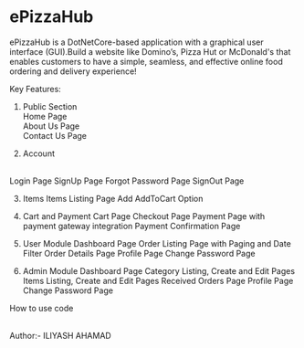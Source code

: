 # ePizzaHub
ePizzaHub is a DotNetCore-based application with a graphical user interface (GUI).Build a website like Domino’s, Pizza Hut or McDonald's that enables customers to have a
simple, seamless, and effective online food ordering and delivery experience!
<br>

Key Features:
1. Public Section<br>
Home Page<br>
About Us Page<br>
Contact Us Page<br>

2. Account
<br>
Login Page
SignUp Page
Forgot Password Page
SignOut Page

3. Items
Items Listing Page
Add AddToCart Option

4. Cart and Payment
Cart Page
Checkout Page
Payment Page with payment gateway integration
Payment Confirmation Page

5. User Module
Dashboard Page
Order Listing Page with Paging and Date Filter
Order Details Page
Profile Page
Change Password Page

6. Admin Module
Dashboard Page
Category Listing, Create and Edit Pages
Items Listing, Create and Edit Pages
Received Orders Page
Profile Page
Change Password Page

How to use code

<br>
Author:- ILIYASH AHAMAD
